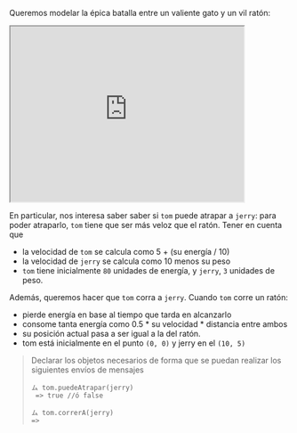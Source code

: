 Queremos modelar la épica batalla entre un valiente gato y un vil ratón:

<iframe width="420" height="315"
src="https://www.youtube.com/embed/UxY_CR_Al1c">
</iframe>

En particular, nos interesa saber saber si `tom` puede atrapar a `jerry`: para poder atraparlo, `tom` tiene que ser más veloz que el ratón. Tener en cuenta que 

  * la velocidad de `tom` se calcula como 5 + (su energía / 10)
  * la velocidad de `jerry` se calcula como 10 menos su peso
  * `tom` tiene inicialmente `80` unidades de energía, y `jerry`, `3` unidades de peso.
 
Además, queremos hacer que `tom` corra a `jerry`. Cuando `tom` corre un ratón: 

  * pierde energía en base al tiempo que tarda en alcanzarlo
  * consome tanta energía como 0.5 * su velocidad * distancia entre ambos
  * su posición actual pasa a ser igual a la del ratón. 
  * tom está inicialmente en el punto `(0, 0)` y jerry en el `(10, 5)`

> Declarar los objetos necesarios de forma que se puedan realizar los siguientes envíos de mensajes
> 
> ```wollok
> ム tom.puedeAtrapar(jerry)
>  => true //ó false
>
> ム tom.correrA(jerry)
> =>
> ```